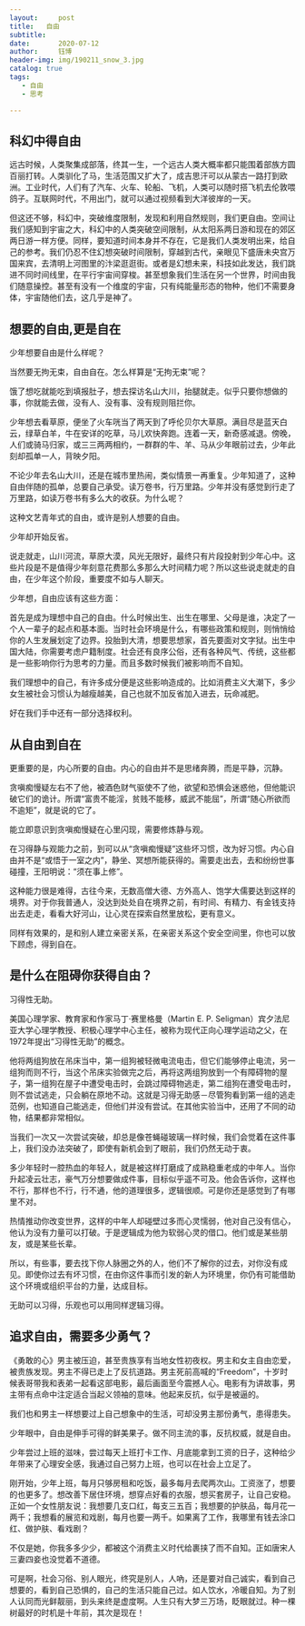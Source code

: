 ```yaml
---
layout:     post
title:   自由
subtitle: 
date:       2020-07-12
author:     钰博
header-img: img/190211_snow_3.jpg
catalog: true
tags:
   - 自由
   - 思考

---
```



## 科幻中得自由

远古时候，人类聚集成部落，终其一生，一个远古人类大概率都只能围着部族方圆百丽打转。人类驯化了马，生活范围又扩大了，成吉思汗可以从蒙古一路打到欧洲。工业时代，人们有了汽车、火车、轮船、飞机，人类可以随时搭飞机去伦敦喂鸽子。互联网时代，不用出门，就可以通过视频看到大洋彼岸的一天。

但这还不够，科幻中，突破维度限制，发现和利用自然规则，我们更自由。空间让我们感知到宇宙之大，科幻中的人类突破空间限制，从太阳系两日游和现在的郊区两日游一样方便。同样，要知道时间本身并不存在，它是我们人类发明出来，给自己的参考。我们仍忍不住幻想突破时间限制，穿越到古代，亲眼见下盛唐未央宫万国来宾，去清明上河图里的汴梁逛逛街。或者是幻想未来，科技如此发达，我们跳进不同时间线里，在平行宇宙间穿梭。甚至想象我们生活在另一个世界，时间由我们随意操控。甚至有没有一个维度的宇宙，只有纯能量形态的物种，他们不需要身体，宇宙随他们去，这几乎是神了。





## 想要的自由,更是自在


少年想要自由是什么样呢？

当然要无拘无束，自由自在。怎么样算是“无拘无束”呢？

饿了想吃就能吃到填报肚子，想去探访名山大川，抬腿就走。似乎只要你想做的事，你就能去做，没有人、没有事、没有规则阻拦你。

少年想去看草原，便坐了火车咣当了两天到了呼伦贝尔大草原。满目尽是蓝天白云，绿草白羊，牛在安详的吃草，马儿欢快奔跑。连着一天，新奇感减退。傍晚，人们或骑马归家，或三三两两相约，一群群的牛、羊、马从少年眼前过去，少年此刻却孤单一人，背映夕阳。

不论少年去名山大川，还是在城市里热闹，类似情景一再重复。少年知道了，这种自由伴随的孤单，总要自己承受。读万卷书，行万里路。少年并没有感觉到行走了万里路，如读万卷书有多么大的收获。为什么呢？

这种文艺青年式的自由，或许是别人想要的自由。

少年却开始反省。

说走就走，山川河流，草原大漠，风光无限好，最终只有片段投射到少年心中。这些片段是不是值得少年刻意花费那么多那么大时间精力呢？所以这些说走就走的自由，在少年这个阶段，重要度不如与人聊天。


少年想，自由应该有这些方面：


首先是成为理想中自己的自由。什么时候出生、出生在哪里、父母是谁，决定了一个人一辈子的起点和基本面。当时社会环境是什么，有哪些政策和规则，则悄悄给你的人生发展划定了边界。投胎到大清，想要思想家，首先要面对文字狱。出生中国大陆，你需要考虑户籍制度。社会还有良序公俗，还有各种风气、传统，这些都是一些影响你行为思考的力量。而且多数时候我们被影响而不自知。

我们理想中的自己，有许多成分便是这些影响造成的。比如消费主义大潮下，多少女生被社会习惯认为越瘦越美，自己也就不加反省加入进去，玩命减肥。

好在我们手中还有一部分选择权利。


## 从自由到自在
更重要的是，内心所要的自由。内心的自由并不是思绪奔腾，而是平静，沉静。

贪嗔痴慢疑左右不了他，被酒色财气驱使不了他，欲望和恐惧会迷惑他，但他能识破它们的诡计。所谓“富贵不能淫，贫贱不能移，威武不能屈”，所谓“随心所欲而不逾矩”，就是说的它了。

能立即意识到贪嗔痴慢疑在心里闪现，需要修炼静与观。

在习得静与观能力之前，到可以从“贪嗔痴慢疑”这些坏习惯，改为好习惯。内心自由并不是“或悟于一室之内”，静坐、冥想所能获得的。需要走出去，去和纷纷世事碰撞，王阳明说：“须在事上修”。


这种能力很是难得，古往今来，无数高僧大德、方外高人、饱学大儒要达到这样的境界。对于你我普通人，没达到处处自在境界之前，有时间、有精力、有金钱支持出去走走，看看大好河山，让心灵在探索自然里放松，更有意义。

同样有效果的，是和别人建立亲密关系，在亲密关系这个安全空间里，你也可以放下顾虑，得到自在。


## 是什么在阻碍你获得自由？

习得性无助。

美国心理学家、教育家和作家马丁·赛里格曼（Martin E. P. Seligman）宾夕法尼亚大学心理学教授、积极心理学中心主任，被称为现代正向心理学运动之父，在1972年提出“习得性无助”的概念。


他将两组狗放在吊床当中，第一组狗被轻微电流电击，但它们能够停止电流，另一组狗而则不行，当这个吊床实验做完之后，再将这两组狗放到一个有障碍物的屋子，第一组狗在屋子中遭受电击时，会跳过障碍物逃走，第二组狗在遭受电击时，则不尝试逃走，只会躺在原地不动。这就是习得无助感－尽管狗看到第一组的逃走范例，也知道自己能逃走，但他们并没有尝试。在其他实验当中，还用了不同的动物，结果都非常相似。


当我们一次又一次尝试突破，却总是像苍蝇碰玻璃一样时候，我们会觉着在这件事上，我们没办法突破了，即使有新机会到了眼前，我们仍然无动于衷。

多少年轻时一腔热血的年轻人，就是被这样打磨成了成熟稳重老成的中年人。当你升起凌云壮志，豪气万分想要做成件事，目标似乎遥不可及。他会告诉你，这样也不行，那样也不行，行不通，他的道理很多，逻辑很顺。可是你还是感觉到了有哪里不对。

热情推动你改变世界，这样的中年人却碰壁过多而心灵懦弱，他对自己没有信心，他认为没有力量可以打破。于是逻辑成为他为软弱心灵的借口。他们或是某些朋友，或是某些长辈。

所以，有些事，要去找下你人脉圈之外的人，他们不了解你的过去，对你没有成见。即使你过去有坏习惯，在由你这件事而引发的新人为环境里，你仍有可能借助这个环境或组织平台的力量，达成目标。

无助可以习得，乐观也可以用同样逻辑习得。



## 追求自由，需要多少勇气？

《勇敢的心》男主被压迫，甚至贵族享有当地女性初夜权。男主和女主自由恋爱，被贵族发现。男主不得已走上了反抗道路。男主死前高喊的“Freedom”，十岁时候表哥带我和表弟一起看这部电影，最后画面至今震撼人心。电影有为讲故事，男主带有点命中注定适合当起义领袖的意味。他起来反抗，似乎是被逼的。


我们也和男主一样想要过上自己想象中的生活，可却没男主那份勇气，患得患失。

少年眼中，自由是伸手可得的鲜美果子。做不同主流的事，反抗权威，就是自由。

少年尝过上班的滋味，尝过每天上班打卡工作、月底能拿到工资的日子，这种给少年带来了心理安全感，我通过自己努力上班，也可以在社会上立足了。

刚开始，少年上班，每月只够房租和吃饭，最多每月去爬两次山。工资涨了，想要的也更多了。想改善下居住环境，想穿点好看的衣服，想买套房子，让自己安稳。正如一个女性朋友说：我想要几支口红，每支三五百；我想要的护肤品，每月花一两千；我想看的展览和戏剧，每月也要一两千。如果离了工作，我哪里有钱去涂口红、做护肤、看戏剧？

不仅是她，你我多多少少，都被这个消费主义时代给裹挟了而不自知。正如唐宋人三妻四妾也没觉着不道德。

可是啊，社会习俗、别人眼光，终究是别人，人吶，还是要对自己诚实，看到自己想要的，看到自己恐惧的，自己的生活只能自己过。如人饮水，冷暖自知。为了别人认同而光鲜靓丽，到头来终是虚度啊。人生只有大梦三万场，眨眼就过。种一棵树最好的时机是十年前，其次是现在！













